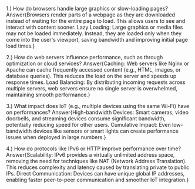 1.) How do browsers handle large graphics or slow-loading pages?
Answer{Browsers render parts of a webpage as they are downloaded instead of waiting for the entire page to load. This allows users to see and interact with content sooner.
Lazy Loading: Large graphics or media files may not be loaded immediately. Instead, they are loaded only when they come into the user's viewport, saving bandwidth and improving initial page load times.}

2.) How do web servers influence performance, such as through optimization or cloud services?
Answer{Caching: Web servers like Nginx or Apache can cache frequently accessed content (e.g., HTML, images, or database queries). This reduces the load on the server and speeds up response times.
Load Balancing: By distributing incoming requests across multiple servers, web servers ensure no single server is overwhelmed, maintaining smooth performance.}

3.) What impact does IoT (e.g., multiple devices using the same Wi-Fi) have on performances?
Answer{High-bandwidth Devices: Smart cameras, video doorbells, and streaming devices consume significant bandwidth, potentially reducing speed for other users.
Cumulative Impact: Even low-bandwidth devices like sensors or smart lights can create performance issues when deployed in large numbers.}

4.) How do protocols like IPv6 or HTTP improve performance over time?
Answer{Scalability: IPv6 provides a virtually unlimited address space, removing the need for techniques like NAT (Network Address Translation). This reduces complexity and latency caused by translating private to public IPs.
Direct Communication: Devices can have unique global IP addresses, enabling faster peer-to-peer communication and smoother IoT integration.}
